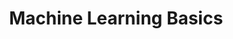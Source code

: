 ---
title: "Machine Learning Basics"
description: "Some basics of machine learning"
tags:
  - "Basics"
  - "Statistics"
weight: 2
---